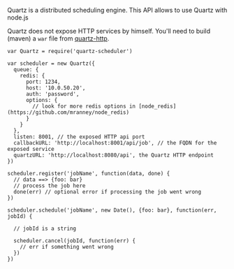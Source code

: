 

Quartz is a distributed scheduling engine. This API allows to use Quartz with node.js

Quartz does not expose HTTP services by himself. You'll need to build (maven) a ```war``` file from [quartz-http](https://github.com/nherment/quartz-http).

    var Quartz = require('quartz-scheduler')

    var scheduler = new Quartz({
      queue: {
        redis: {
          port: 1234,
          host: '10.0.50.20',
          auth: 'password',
          options: {
            // look for more redis options in [node_redis](https://github.com/mranney/node_redis)
          }
        }
      },
      listen: 8001, // the exposed HTTP api port
      callbackURL: 'http://localhost:8001/api/job', // the FQDN for the exposed service
      quartzURL: 'http://localhost:8080/api', the Quartz HTTP endpoint
    })

    scheduler.register('jobName', function(data, done) {
      // data ==> {foo: bar}
      // process the job here
      done(err) // optional error if processing the job went wrong
    })

    scheduler.schedule('jobName', new Date(), {foo: bar}, function(err, jobId) {

      // jobId is a string

      scheduler.cancel(jobId, function(err) {
        // err if something went wrong
      })
    })

